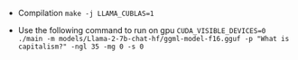 - Compilation
`make -j LLAMA_CUBLAS=1`

- Use the following command to run on gpu
`CUDA_VISIBLE_DEVICES=0 ./main -m models/Llama-2-7b-chat-hf/ggml-model-f16.gguf -p "What is capitalism?" -ngl 35 -mg 0 -s 0`
